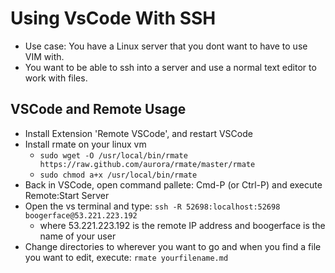 Using VsCode With SSH
==================

- Use case: You have a Linux server that you dont want to have to use VIM with.
- You want to be able to ssh into a server and use a normal text editor to work with files.

## VSCode and Remote Usage
- Install Extension 'Remote VSCode', and restart VSCode
- Install rmate on your linux vm
    - `sudo wget -O /usr/local/bin/rmate https://raw.github.com/aurora/rmate/master/rmate`
    - `sudo chmod a+x /usr/local/bin/rmate`
- Back in VSCode, open command pallete: Cmd-P (or Ctrl-P) and execute Remote:Start Server
- Open the vs terminal and type: `ssh -R 52698:localhost:52698 boogerface@53.221.223.192`
    - where 53.221.223.192 is the remote IP address and boogerface is the name of your user
- Change directories to wherever you want to go and when you find a file you want to edit, execute: `rmate yourfilename.md`
